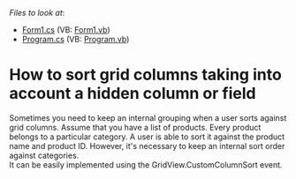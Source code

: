 <!-- default file list -->
*Files to look at*:

* [Form1.cs](./CS/WindowsApplication9/Form1.cs) (VB: [Form1.vb](./VB/WindowsApplication9/Form1.vb))
* [Program.cs](./CS/WindowsApplication9/Program.cs) (VB: [Program.vb](./VB/WindowsApplication9/Program.vb))
<!-- default file list end -->
# How to sort grid columns taking into account a hidden column or field


<p>Sometimes you need to keep an internal grouping when a user sorts against grid columns. Assume that you have a list of products. Every product belongs to a particular category.  A user is able to sort it against the product name and product ID. However, it's necessary to keep an internal sort order against categories. <br />
It can be easily implemented using the GridView.CustomColumnSort event.</p>

<br/>


